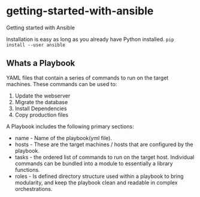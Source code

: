 # getting-started-with-ansible

Getting started with Ansible

Installation is easy as long as you already have Python installed.
`pip install --user ansible`

## Whats a Playbook

YAML files that contain a series of commands to run on the target machines. These commands can be used to:

1. Update the webserver
2. Migrate the database
3. Install Dependencies
4. Copy production files


A Playbook includes the following primary sections:

- name - Name of the playbook(yml file).
- hosts - These are the target machines / hosts that are configured by the playbook.
- tasks - the ordered list of commands to run on the target host. Individual commands can be bundled into a module to essentially a library functions.
- roles - Is defined directory structure used within a playbook to bring modularity, and keep the playbook clean and readable in complex orchestrations.
